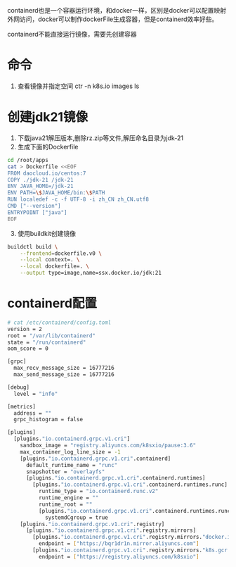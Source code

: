 containerd也是一个容器运行环境，和docker一样，区别是docker可以配置映射外网访问，docker可以制作dockerFile生成容器，但是containerd效率好些。

containerd不能直接运行镜像，需要先创建容器

# 命令
1. 查看镜像并指定空间
ctr -n k8s.io images ls


# 创建jdk21镜像
1. 下载java21解压版本,删除rz.zip等文件,解压命名目录为jdk-21
2. 生成下面的Dockerfile
```sh
cd /root/apps
cat > Dockerfile <<EOF
FROM daocloud.io/centos:7
COPY ./jdk-21 /jdk-21
ENV JAVA_HOME=/jdk-21
ENV PATH=\$JAVA_HOME/bin:\$PATH
RUN localedef -c -f UTF-8 -i zh_CN zh_CN.utf8
CMD ["--version"]
ENTRYPOINT ["java"]
EOF
```
3. 使用buildkit创建镜像
```sh
buildctl build \
	--frontend=dockerfile.v0 \
	--local context=. \
	--local dockerfile=. \
	--output type=image,name=ssx.docker.io/jdk:21
```


# containerd配置
```sh
# cat /etc/containerd/config.toml
version = 2
root = "/var/lib/containerd"
state = "/run/containerd"
oom_score = 0

[grpc]
  max_recv_message_size = 16777216
  max_send_message_size = 16777216

[debug]
  level = "info"

[metrics]
  address = ""
  grpc_histogram = false

[plugins]
  [plugins."io.containerd.grpc.v1.cri"]
    sandbox_image = "registry.aliyuncs.com/k8sxio/pause:3.6"
    max_container_log_line_size = -1
    [plugins."io.containerd.grpc.v1.cri".containerd]
      default_runtime_name = "runc"
      snapshotter = "overlayfs"
      [plugins."io.containerd.grpc.v1.cri".containerd.runtimes]
        [plugins."io.containerd.grpc.v1.cri".containerd.runtimes.runc]
          runtime_type = "io.containerd.runc.v2"
          runtime_engine = ""
          runtime_root = ""
          [plugins."io.containerd.grpc.v1.cri".containerd.runtimes.runc.options]
            systemdCgroup = true
    [plugins."io.containerd.grpc.v1.cri".registry]
      [plugins."io.containerd.grpc.v1.cri".registry.mirrors]
        [plugins."io.containerd.grpc.v1.cri".registry.mirrors."docker.io"]
          endpoint = ["https://bqr1dr1n.mirror.aliyuncs.com"]
        [plugins."io.containerd.grpc.v1.cri".registry.mirrors."k8s.gcr.io"]
          endpoint = ["https://registry.aliyuncs.com/k8sxio"]
```